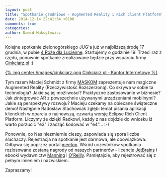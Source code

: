 ```yaml
---
layout: post
title: "Spotkanie grudniowe - Augmented Reality i Rich Client Platform"
date: 2014-12-14 22:41:34 +0100
comments: true
categories: 
author: Dawid Maksylewicz
---
```

Kolejne spotkanie zielonogórskiego JUG'a już w najbliższą środę 17 grudnia, w pubie <a href="http://www.4roze.pl/" target="_blank">4 Róże dla Lucienne</a>. Startujemy o godzinie 19! Trzeci raz z rzędu, ponownie spotkanie zrealizowane będzie przy wsparciu firmy <a href="http://cinkciarz.pl/" target="_blank">Cinkciarz.pl</a> :)

[{% img center /images/cinkciarz.png Cinkciarz.pl - Kantor Internetowy %}](http://cinkciarz.pl)

<!-- more -->

Tym razem Maciej Schmidt z firmy <a href="http://maskom.pl/" target="_blank">MASKOM</a> zaprezentuje nam magiczne Augmented Reality (Rzeczywistość Rozszerzoną). Co skrywa w sobie ta technologia? Jakie są jej możliwości? Praktyczne zastosowanie w biznesie? Jak zintegrować AR z powszechnie używanymi urządzeniami mobilnymi? Jakie są perspektywy rozwoju? Macieju czekamy na obiecane świąteczne demo! Następnie Radosław Stachowiak zgłębi temat pisania aplikacji klienckich w oparciu o najnowszą, czwartą wersję Eclipse Rich Client Platform. Liczymy że dzięki Radkowi, każdy z nas dojdzie do wniosku iż warto porzucić "e3" i zacząć kodować w "e4"... :-)

Ponownie, co Nas niezmiernie cieszy, zapowiada się spora liczba słuchaczy. Rejestracja na spotkanie jest darmowa, ale obowiązkowa. Odbywa się poprzez portal <a href="http://www.meetup.com/Zielona-Gora-JUG/events/219060956/" target="_blank">meetup</a>. Wśród uczestników spotkania rozlosowane zostaną nagrody od naszych partnerów - licencje <a href="http://jetbrains.com/" target="_blank">JetBrains</a> i ebooki wydawnictw <a href="http://manning.com/" target="_blank">Manning</a> i <a href="http://oreilly.com/" target="_blank">O'Reilly</a>. Pamiętajcie, aby rejestrować się z pełnym imieniem i nazwiskiem.

Zapraszamy!
